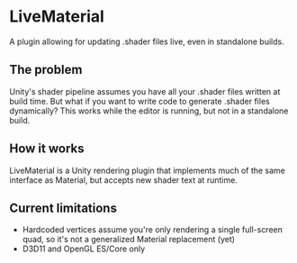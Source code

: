 # LiveMaterial

A plugin allowing for updating .shader files live, even in standalone builds.

## The problem

Unity's shader pipeline assumes you have all your .shader files written at build time. But what if you want to write code to generate .shader files dynamically? This works while the editor is running, but not in a standalone build.

## How it works

LiveMaterial is a Unity rendering plugin that implements much of the same interface as Material, but accepts new shader text at runtime.

## Current limitations

- Hardcoded vertices assume you're only rendering a single full-screen quad, so it's not a generalized Material replacement (yet)
- D3D11 and OpenGL ES/Core only
